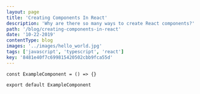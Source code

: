 ```yaml
---
layout: page
title: 'Creating Components In React'
description: 'Why are there so many ways to create React components?'
path: '/blog/creating-components-in-react'
date: '10-22-2019'
contentType: blog
images: '../images/hello_world.jpg'
tags: ['javascript', 'typescript', 'react']
key: '8481e40f7c699815420502cbb9fca55d'
---
```


```tsx
const ExampleComponent = () => {}

export default ExampleComponent
```


